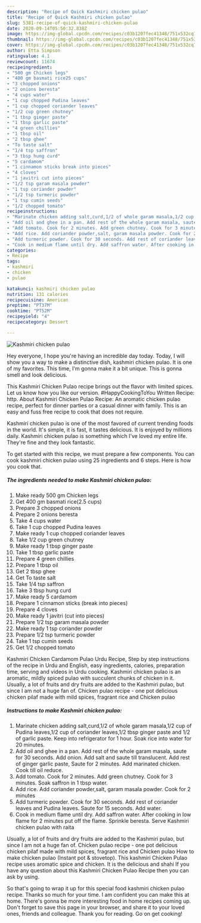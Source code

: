 ```yaml
---
description: "Recipe of Quick Kashmiri chicken pulao"
title: "Recipe of Quick Kashmiri chicken pulao"
slug: 5381-recipe-of-quick-kashmiri-chicken-pulao
date: 2020-09-14T05:50:32.838Z
image: https://img-global.cpcdn.com/recipes/c03b1207fec41348/751x532cq70/kashmiri-chicken-pulao-recipe-main-photo.jpg
thumbnail: https://img-global.cpcdn.com/recipes/c03b1207fec41348/751x532cq70/kashmiri-chicken-pulao-recipe-main-photo.jpg
cover: https://img-global.cpcdn.com/recipes/c03b1207fec41348/751x532cq70/kashmiri-chicken-pulao-recipe-main-photo.jpg
author: Etta Simpson
ratingvalue: 4.1
reviewcount: 11674
recipeingredient:
- "500 gm Chicken legs"
- "400 gm basmati rice25 cups"
- "3 chopped onions"
- "2 onions beresta"
- "4 cups water"
- "1 cup chopped Pudina leaves"
- "1 cup chopped coriander leaves"
- "1/2 cup green chutney"
- "1 tbsp ginger paste"
- "1 tbsp garlic paste"
- "4 green chillies"
- "1 tbsp oil"
- "2 tbsp ghee"
- "To taste salt"
- "1/4 tsp saffron"
- "3 tbsp hung curd"
- "5 cardamom"
- "1 cinnamon sticks break into pieces"
- "4 cloves"
- "1 javitri cut into pieces"
- "1/2 tsp garam masala powder"
- "1 tsp coriander powder"
- "1/2 tsp turmeric powder"
- "1 tsp cumin seeds"
- "1/2 chopped tomato"
recipeinstructions:
- "Marinate chicken adding salt,curd,1/2 of whole garam masala,1/2 cup of Pudina leaves,1/2 cup of coriander leaves,1/2 tbsp ginger paste and 1/2 of garlic paste. Keep into refrigerator for 1 hour. Soak rice into water for 20 minutes."
- "Add oil and ghee in a pan. Add rest of the whole garam masala, saute for 30 seconds. Add onion. Add salt and saute till translucent. Add rest of ginger garlic paste, Saute for 2 minutes. Add marinated chicken. Cook till oil reduce."
- "Add tomato. Cook for 2 minutes. Add green chutney. Cook for 3 minutes. Soak saffron in 1 tbsp water."
- "Add rice. Add coriander powder,salt, garam masala powder. Cook for 2 minutes"
- "Add turmeric powder. Cook for 30 seconds. Add rest of coriander leaves and Pudina leaves. Saute for 15 seconds. Add water."
- "Cook in medium flame until dry. Add saffron water. After cooking in low flame for 2 minutes put off the flame. Sprinkle beresta. Serve Kashmiri chicken pulao with raita"
categories:
- Recipe
tags:
- kashmiri
- chicken
- pulao

katakunci: kashmiri chicken pulao 
nutrition: 131 calories
recipecuisine: American
preptime: "PT37M"
cooktime: "PT52M"
recipeyield: "4"
recipecategory: Dessert

---
```



![Kashmiri chicken pulao](https://img-global.cpcdn.com/recipes/c03b1207fec41348/751x532cq70/kashmiri-chicken-pulao-recipe-main-photo.jpg)

Hey everyone, I hope you're having an incredible day today. Today, I will show you a way to make a distinctive dish, kashmiri chicken pulao. It is one of my favorites. This time, I'm gonna make it a bit unique. This is gonna smell and look delicious.

This Kashmiri Chicken Pulao recipe brings out the flavor with limited spices. Let us know how you like our version. #HappyCookingToYou Written Recipe: http. About Kashmiri Chicken Pulao Recipe: An aromatic chicken pulao recipe, perfect for dinner parties or a casual dinner with family. This is an easy and fuss free recipe to cook that does not require.

Kashmiri chicken pulao is one of the most favored of current trending foods in the world. It's simple, it is fast, it tastes delicious. It is enjoyed by millions daily. Kashmiri chicken pulao is something which I've loved my entire life. They're fine and they look fantastic.


To get started with this recipe, we must prepare a few components. You can cook kashmiri chicken pulao using 25 ingredients and 6 steps. Here is how you cook that.

<!--inarticleads1-->

##### The ingredients needed to make Kashmiri chicken pulao:

1. Make ready 500 gm Chicken legs
1. Get 400 gm basmati rice(2.5 cups)
1. Prepare 3 chopped onions
1. Prepare 2 onions beresta
1. Take 4 cups water
1. Take 1 cup chopped Pudina leaves
1. Make ready 1 cup chopped coriander leaves
1. Take 1/2 cup green chutney
1. Make ready 1 tbsp ginger paste
1. Take 1 tbsp garlic paste
1. Prepare 4 green chillies
1. Prepare 1 tbsp oil
1. Get 2 tbsp ghee
1. Get To taste salt
1. Take 1/4 tsp saffron
1. Take 3 tbsp hung curd
1. Make ready 5 cardamom
1. Prepare 1 cinnamon sticks (break into pieces)
1. Prepare 4 cloves
1. Make ready 1 javitri (cut into pieces)
1. Prepare 1/2 tsp garam masala powder
1. Make ready 1 tsp coriander powder
1. Prepare 1/2 tsp turmeric powder
1. Take 1 tsp cumin seeds
1. Get 1/2 chopped tomato


Kashmiri Chicken Cardamom Pulao Urdu Recipe, Step by step instructions of the recipe in Urdu and English, easy ingredients, calories, preparation time, serving and videos in Urdu cooking. Kashmiri chicken pulao is an aromatic, mildly spiced pulao with succulent chunks of chicken in it. Usually, a lot of fruits and dry fruits are added to the Kashmiri pulao, but since I am not a huge fan of. Chicken pulao recipe - one pot delicious chicken pilaf made with mild spices, fragrant rice and Chicken pulao 

<!--inarticleads2-->

##### Instructions to make Kashmiri chicken pulao:

1. Marinate chicken adding salt,curd,1/2 of whole garam masala,1/2 cup of Pudina leaves,1/2 cup of coriander leaves,1/2 tbsp ginger paste and 1/2 of garlic paste. Keep into refrigerator for 1 hour. Soak rice into water for 20 minutes.
1. Add oil and ghee in a pan. Add rest of the whole garam masala, saute for 30 seconds. Add onion. Add salt and saute till translucent. Add rest of ginger garlic paste, Saute for 2 minutes. Add marinated chicken. Cook till oil reduce.
1. Add tomato. Cook for 2 minutes. Add green chutney. Cook for 3 minutes. Soak saffron in 1 tbsp water.
1. Add rice. Add coriander powder,salt, garam masala powder. Cook for 2 minutes
1. Add turmeric powder. Cook for 30 seconds. Add rest of coriander leaves and Pudina leaves. Saute for 15 seconds. Add water.
1. Cook in medium flame until dry. Add saffron water. After cooking in low flame for 2 minutes put off the flame. Sprinkle beresta. Serve Kashmiri chicken pulao with raita


Usually, a lot of fruits and dry fruits are added to the Kashmiri pulao, but since I am not a huge fan of. Chicken pulao recipe - one pot delicious chicken pilaf made with mild spices, fragrant rice and Chicken pulao How to make chicken pulao (Instant pot &amp; stovetop). This kashmiri Chicken Pulao recipe uses aromatic spice and chicken. It is the delicious and shahi If you have any question about this Kashmiri Chicken Pulao Recipe then you can ask by using. 

So that's going to wrap it up for this special food kashmiri chicken pulao recipe. Thanks so much for your time. I am confident you can make this at home. There's gonna be more interesting food in home recipes coming up. Don't forget to save this page in your browser, and share it to your loved ones, friends and colleague. Thank you for reading. Go on get cooking!
